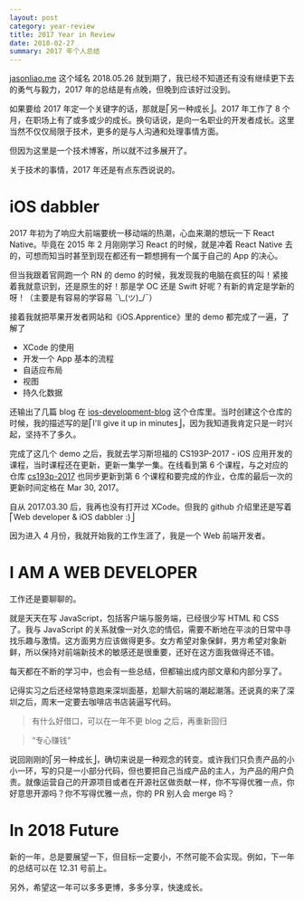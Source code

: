 ```yaml
---
layout: post
category: year-review
title: 2017 Year in Review
date: 2018-02-27
summary: 2017 年个人总结
---
```


[jasonliao.me](https://jasonliao.me) 这个域名 2018.05.26 就到期了，我已经不知道还有没有继续更下去的勇气与毅力，2017 年的总结是有点晚，但晚到应该好过没到。

如果要给 2017 年定一个关键字的话，那就是⎡另一种成长⎦。2017 年工作了 8 个月，在职场上有了或多或少的成长。换句话说，是向一名职业的开发者成长。这里当然不仅仅局限于技术，更多的是与人沟通和处理事情方面。

但因为这里是一个技术博客，所以就不过多展开了。

关于技术的事情，2017 年还是有点东西说说的。

# iOS dabbler

2017 年初为了响应大前端要统一移动端的热潮，心血来潮的想玩一下 React Native。毕竟在 2015 年 2 月刚刚学习 React 的时候，就是冲着 React Native 去的，可想而知当时甚至到现在都还有一颗想拥有一个属于自己的 App 的决心。

但当我跟着官网跑一个 RN 的 demo 的时候，我发现我的电脑在疯狂的叫！紧接着我就意识到，还是原生的好！那是学 OC 还是 Swift 好呢？有新的肯定是学新的呀！（主要是有容易的学容易  ¯\\\_(ツ)_/¯）

接着我就把苹果开发者网站和《iOS.Apprentice》里的 demo 都完成了一遍，了解了

- XCode 的使用
- 开发一个 App 基本的流程
- 自适应布局
- 视图
- 持久化数据

还输出了几篇 blog 在 [ios-development-blog](https://github.com/jasonliao/ios-development-blog/issues) 这个仓库里。当时创建这个仓库的时候，我的描述写的是⎡I'll give it up in minutes⎦，因为我知道我肯定只是一时兴起，坚持不了多久。

完成了这几个 demo 之后，我就去学习斯坦福的 CS193P-2017 - iOS 应用开发的课程，当时课程还在更新，更新一集学一集。在线看到第 6 个课程，与之对应的仓库 [cs193p-2017](https://github.com/jasonliao/cs193p-2017) 也同步更新到第 6 个课程和要完成的作业，仓库的最后一次的更新时间定格在 Mar 30, 2017。

自从 2017.03.30 后，我再也没有打开过 XCode。但我的 github 介绍里还是写着 ⎡Web developer & iOS dabbler :)⎦

因为进入 4 月份，我就开始我的工作生涯了，我是一个 Web 前端开发者。

# I AM A WEB DEVELOPER

工作还是要聊聊的。

就是天天在写 JavaScript，包括客户端与服务端，已经很少写 HTML 和 CSS 了。我与 JavaScript 的关系就像一对久恋的情侣，需要不断地在平淡的日常中寻找乐趣与激情。这方面男方应该做得更多。女方希望对象保鲜，男方希望对象新鲜，所以保持对前端新技术的敏感还是很重要，还好在这方面我做得还不错。

每天都在不断的学习中，也会有一些总结，但都输出成内部文章和内部分享了。

记得实习之后还经常特意跑来深圳面基，尬聊大前端的潮起潮落。还说真的来了深圳之后，周末一定要去咖啡店书店装逼写代码。

> 有什么好借口，可以在一年不更 blog 之后，再重新回归

> “专心赚钱”

说回刚刚的⎡另一种成长⎦，确切来说是一种观念的转变。或许我们只负责产品的小小一环，写的只是一小部分代码，但也要把自己当成产品的主人，为产品的用户负责。就像运营自己的开源项目或者在开源社区做贡献一样，你不写得优雅一点，你好意思开源吗？你不写得优雅一点，你的 PR 别人会 merge 吗？


# In 2018 Future

新的一年，总是要展望一下，但目标一定要小，不然可能不会实现。例如，下一年的总结可以在 12.31 号前上。

另外，希望这一年可以多多更博，多多分享，快速成长。
